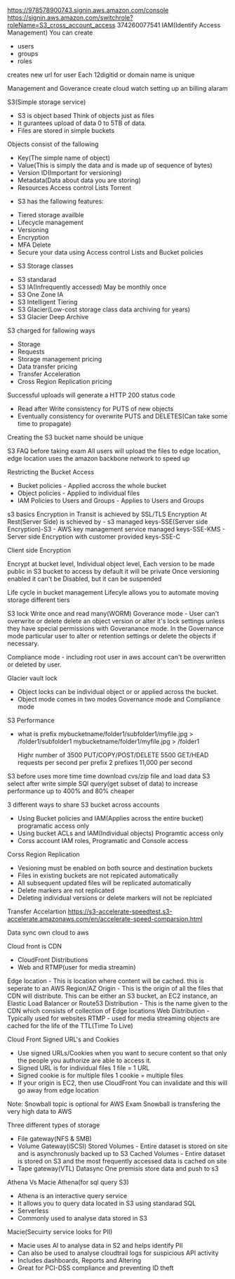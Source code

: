 https://978578900743.signin.aws.amazon.com/console
https://signin.aws.amazon.com/switchrole?roleName=S3_cross_account_access
374260077541
IAM(Identify Access Management)
You can create
- users
- groups
- roles

creates new url for user
Each 12digitid or domain name is unique

Management and Goverance create cloud watch setting up an billing alaram

S3(Simple storage service)

- S3 is object based Think of objects just as files
- It gurantees upload of data 0 to 5TB of data.
- Files are stored in simple buckets

Objects consist of the fallowing

- Key(The simple name of object)
- Value(This is simply the data and is made up of sequence of bytes)
- Version ID(Important for versioning)
- Metadata(Data about data you are storing)
- Resources
    Access control Lists
    Torrent

* S3 has the fallowing features:
- Tiered storage availble
- Lifecycle management
- Versioning
- Encryption
- MFA Delete
- Secure your data using Access control Lists and Bucket policies

* S3 Storage classes

- S3 standarad 
- S3 IA(Infrequently accessed) May be monthly once
- S3 One Zone IA
- S3 Intelligent Tiering
- S3 Glacier(Low-cost storage class data archiving for years) 
- S3 Glacier Deep Archive

S3 charged for fallowing ways
- Storage
- Requests
- Storage management pricing
- Data transfer pricing
- Transfer Acceleration
- Cross Region Replication pricing

Successful uploads will generate a HTTP 200 status code

- Read after Write consistency for PUTS of new objects
- Eventually consistency for overwrite PUTS and DELETES(Can take some time to propagate)

Creating the S3 bucket name should be unique

S3 FAQ before taking exam
All users will upload the files to edge location, edge location uses the amazon backbone network to speed up

Restricting the Bucket Access
- Bucket policies - Applied accross the whole bucket
- Object policies - Applied to individual files
- IAM Policies to Users and Groups - Applies to Users and Groups

s3 basics
 Encryption in Transit is achieved by SSL/TLS
 Encryption At Rest(Server Side) is schieved by
    - s3 managed keys-SSE(Server side Encryption)-S3
    - AWS key management service managed keys-SSE-KMS
    - Server side Encryption with customer provided keys-SSE-C

Client side Encryption

Encrypt at bucket level, Individual object level,
Each version to be made public in S3 bucket to access by default it will be private
Once versioning enabled it can't be Disabled, but it can be suspended

Life cycle in bucket management
Lifecyle allows you to automate moving storage different tiers

S3 lock
 Write once and read many(WORM)
 Goverance mode - User can't overwrite or delete delete an object version or alter it's lock
 settings unless they have special permissions with Goveranance mode.
 In the Governance mode particular user to alter or retention settings or delete the objects if necessary.

 Compliance mode - including root user in aws account can't be overwritten or deleted by user.

Glacier vault lock
- Object locks can be individual object or or applied across the bucket.
- Object mode comes in two modes Governance mode and Compliance mode

S3 Performance
- what is prefix
  mybucketname/folder1/subfolder1/myfile.jpg > /folder1/subfolder1
  mybucketname/folder1/myfile.jpg > /folder1

  Highr number of 3500 PUT/COPY/POST/DELETE 
  5500 GET/HEAD requests per second per prefix
  2 prefixes 11,000 per second

S3 before uses more time time download cvs/zip file and load data
S3 select after write simple SQl query(get subset of data) to increase performance up to 400% and 80% cheaper

3 different ways to share S3 bucket across accounts
- Using Bucket policies and IAM(Applies across the entire bucket) programatic access only
- Using bucket ACLs and IAM(Individual objects) Programtic access only
- Corss account IAM roles, Programatic and Console access

Corss Region Replication
- Vesioning must be enabled on both source and destination buckets
- Files in existing buckets are not repicated automatically
- All subsequent updated files will be replicated automatically
- Delete markers are not replicated
- Deleting individual versions or delete markers will not be replciated

Transfer Accelartion
https://s3-accelerate-speedtest.s3-accelerate.amazonaws.com/en/accelerate-speed-comparsion.html

Data sync
own cloud to aws

Cloud front is CDN
- CloudFront Distributions
- Web and RTMP(user for media streamin)

Edge location - This is location where content will be cached. this is seperate to an AWS Region/AZ
Origin - This is the origin of all the files that CDN will distribute. This can be either an S3 bucket, an EC2 instance,
         an Elastic Load Balancer or Route53
Distribution - This is the name given to the CDN which consists of collection of Edge locations
Web Distribution - Typically used for websites
RTMP - used for media streaming
objects are cached for the life of the TTL(Time To Live)

Cloud Front Signed URL's and Cookies

- Use signed URLs/Cookies when you want to secure content so that only the people you authorize are able to access it.
- Signed URL is for individual files 1 file = 1 URL
- Signed cookie is for multiple files 1 cookie = multiple files
- If your origin is EC2, then use CloudFront
You can invalidate and this will go away from edge location

Note: Snowball topic is optional for AWS Exam
Snowball is transfering the very high data to AWS

Three different types of storage
- File gateway(NFS & SMB)
- Volume Gateway(iSCSI)
    Stored Volumes - Entire dataset is stored on site and is asynchronusly backed up to S3
    Cached Volumes - Entire dataset is stored on S3 and the most frequently accessed data is cached on site
- Tape gateway(VTL) 
Datasync
One premisis store data and push to s3


Athena Vs Macie
Athena(for sql query S3)
- Athena is an interactive query service
- It allows you to query data located in S3 using standarad SQL
- Serverless
- Commonly used to analyse data stored in S3

Macie(Secuirty service looks for PII)
- Macie uses AI to analyse data in S2 and helps identify PII
- Can also be used to analyse cloudtrail logs for suspicious API activity
- Includes dashboards, Reports and Altering
- Great for PCI-DSS compliance and preventing ID theft
